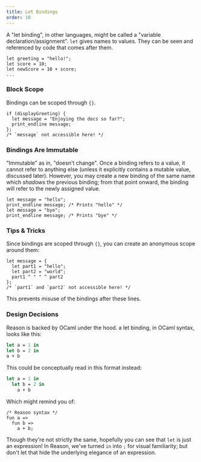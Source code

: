 ```yaml
---
title: Let Bindings
order: 10
---
```


A "let binding", in other languages, might be called a "variable declaration/assignment". `let` gives names to values. They can be seen and referenced by code that comes after them.

```reason
let greeting = "hello!";
let score = 10;
let newScore = 10 + score;
...
```

### Block Scope

Bindings can be scoped through `{}`.

```reason
if (displayGreeting) {
  let message = "Enjoying the docs so far?";
  print_endline message;
};
/* `message` not accessible here! */
```

### Bindings Are Immutable

"Immutable" as in, "doesn't change". Once a binding refers to a value, it cannot refer to anything else (unless it
explicitly contains a mutable value, discussed later). However, you may create a new binding of the same name which *shadows* the previous binding; from that point onward, the binding will refer to the newly assigned value.

```reason
let message = "hello";
print_endline message; /* Prints "hello" */
let message = "bye";
print_endline message; /* Prints "bye" */
```

### Tips & Tricks

Since bindings are scoped through `{}`, you can create an anonymous scope around them:

```reason
let message = {
  let part1 = "hello";
  let part2 = "world";
  part1 ^ " " ^ part2
};
/* `part1` and `part2` not accessible here! */
```

This prevents misuse of the bindings after these lines.

### Design Decisions

Reason is backed by OCaml under the hood. a let binding, in OCaml syntax, looks like this:

```ocaml
let a = 1 in
let b = 2 in
a + b
```

This could be conceptually read in this format instead:

```ocaml
let a = 1 in
  let b = 2 in
    a + b
```

Which might remind you of:

```reason
/* Reason syntax */
fun a =>
  fun b =>
    a + b;
```

Though they're not strictly the same, hopefully you can see that `let` is just an expression! In Reason, we've turned `in` into `;` for visual familiarity; but don't let that hide the underlying elegance of an expression.
